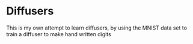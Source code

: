 # Diffusers
This is my own attempt to learn diffusers, by using the MNIST data set to train a diffuser to make hand written digits
